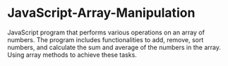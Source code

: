# JavaScript-Array-Manipulation
JavaScript program that performs various operations on an array of numbers. The program  includes functionalities to add, remove, sort numbers, and calculate the sum and average of the numbers in the array. Using array methods to achieve these tasks.
